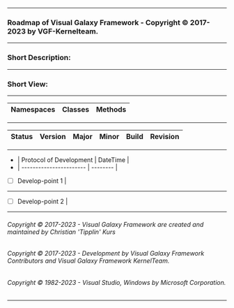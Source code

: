 ----
### Roadmap of Visual Galaxy Framework - Copyright © 2017-2023 by VGF-Kernelteam.
----
### Short Description:
----
### Short View:
----
| Namespaces | Classes | Methods |
| ---------- | ------- | ------- |
----
| Status		| Version | Major | Minor | Build | Revision |
| --------- | ------- | ----- | ----- | ----- | -------- |
----
 - | Protocol of Development | DateTime |
 - | ----------------------- | -------- |
 - [ ] Develop-point 1 |
----
 - [ ] Develop-point 2 |
----
###### Copyright © 2017-2023 - Visual Galaxy Framework are created and maintained by Christian 'Tipplin' Kurs
###### Copyright © 2017-2023 - Development by Visual Galaxy Framework Contributors and Visual Galaxy Framework KernelTeam.
###### Copyright © 1982-2023 - Visual Studio, Windows by Microsoft Corporation.
----
